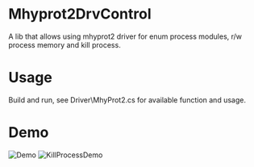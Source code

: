 # Mhyprot2DrvControl
A lib that allows using mhyprot2 driver for enum process modules, r/w process memory and kill process.

# Usage
Build and run, see Driver\MhyProt2.cs for available function and usage.

# Demo
![Demo](https://raw.githubusercontent.com/kagurazakasanae/Mhyprot2DrvControl/main/demo.png)
![KillProcessDemo](https://raw.githubusercontent.com/kagurazakasanae/Mhyprot2DrvControl/main/killprocessdemo.gif)
